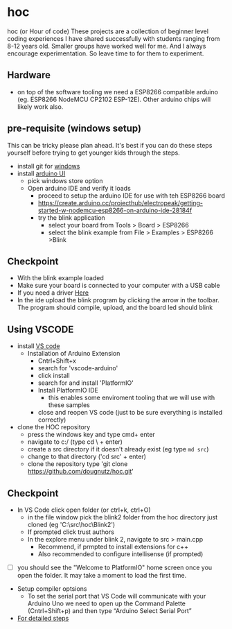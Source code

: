 # hoc
hoc (or Hour of code) These projects are a collection of beginner level coding experiences I have shared successfully with students ranging from 8-12 years old. Smaller groups have worked well for me. And I always encourage experimentation. So leave time to for them to experiment. 
## Hardware
- on top of the software tooling we need a ESP8266 compatible arduino (eg. ESP8266 NodeMCU CP2102 ESP-12E). Other arduino chips will likely work also.
## pre-requisite (windows setup)
This can be tricky please plan ahead. It's best if you can do these steps yourself before trying to get younger kids through the steps. 
- install git for [windows](https://gitforwindows.org/) 
- install [arduino UI](https://www.arduino.cc/en/software)
  - pick windows store option
  - Open arduino IDE and verify it loads
    - proceed to setup the arduino IDE for use with teh ESP8266 board 
    - https://create.arduino.cc/projecthub/electropeak/getting-started-w-nodemcu-esp8266-on-arduino-ide-28184f
    - try the blink application
      - select your board from Tools > Board > ESP8266
      - select the blink example from File > Examples > ESP8266 >Blink
## Checkpoint
  - With the blink example loaded
  - Make sure your board is connected to your computer with a USB cable
  - If you need a driver [Here](https://www.silabs.com/developers/usb-to-uart-bridge-vcp-drivers)
  - In the ide upload the blink program by clicking the arrow in the toolbar. The program should compile, upload, and the board led should blink
## Using VSCODE
- install [VS code](https://code.visualstudio.com/Download) 
  - Installation of Arduino Extension
    - Cntrl+Shift+x  
    - search for 'vscode-arduino'
    - click install
    - search for and install 'PlatformIO'
    - Install PlatformIO IDE
      - this enables some enviroment tooling that we will use with these samples
    - close and reopen VS code (just to be sure everything is installed correctly)
- clone the HOC repository
  - press the windows key and type cmd+ enter
  - navigate to c:/ (type cd \ + enter)
  - create a src directory if it doesn't already exist (eg type `md src`)
  - change to that directory ('cd src' + enter)
  - clone the repository type 'git clone https://github.com/dougnutz/hoc.git'

## Checkpoint
  - In VS Code click open folder (or ctrl+k, ctrl+O)
    - in the file window pick the blink2 folder from the hoc directory just cloned (eg 'C:\src\hoc\Blink2')
    - If prompted click trust authors
    - In the explore menu under blink 2, navigate to src > main.cpp
      - Recommend, if prmpted to install extensions for c++
      - Also recommended to configure intellisense (if prompted)
  - [ ] you should see the "Welcome to PlatformIO" home screen once you open the folder. It may take a moment to load the first time. 
  - Setup compiler optsions
    -  To set the serial port that VS Code will communicate with your Arduino Uno we need to open up the Command Palette (Cntrl+Shift+p) and then type “Arduino Select Serial Port”
- [For detailed steps](https://maker.pro/arduino/tutorial/how-to-use-visual-studio-code-for-arduino)
